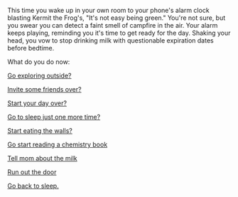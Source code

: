 This time you wake up in your own room to your phone's alarm clock blasting Kermit the Frog's, "It's not easy being green." 
You're not sure, but you swear you can detect a faint smell of campfire in the air. 
Your alarm keeps playing, reminding you it's time to get ready for the day. 
Shaking your head, you vow to stop drinking milk with questionable expiration dates before bedtime.

What do you do now:

[Go exploring outside?](../../../explore-outside/explore-outside.md)

[Invite some friends over?](../../../invite-friends/friends.md)

[Start your day over?](../../../marshmallow.md)

[Go to sleep just one more time?](expired-milk.md)

[Start eating the walls?](../../../eating-walls/eating-marshmallows.md)

[Go start reading a chemistry book](../../../marshmallow.md)

[Tell mom about the milk](tell-mom/tell-mom.md)

[Run out the door](../../../run_out_the_door/run_out_the_door.md)

[Go back to sleep.](even-more-sleep/even-more-sleep.md)